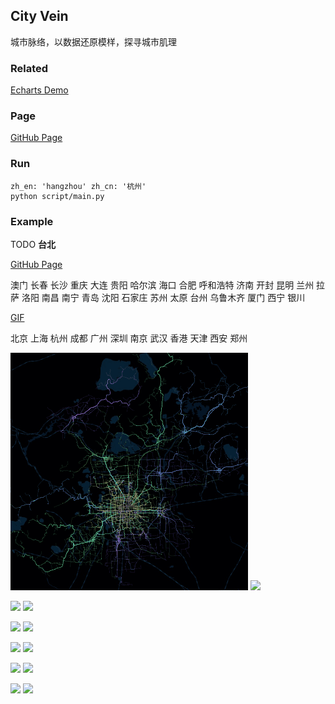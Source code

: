 ## City Vein

城市脉络，以数据还原模样，探寻城市肌理

### Related
[Echarts Demo](https://gallery.echartsjs.com/editor.html?c=bmap-bus)

### Page

[GitHub Page](https://96486d9b.github.io/city-vein)

### Run

```
zh_en: 'hangzhou' zh_cn: '杭州'
python script/main.py
```

### Example

TODO **台北**

[GitHub Page](https://96486d9b.github.io/city-vein) 

澳门 长春 长沙 重庆 大连 贵阳 哈尔滨 海口 合肥 呼和浩特 济南 开封 昆明 兰州 拉萨 洛阳 南昌 南宁 青岛 沈阳 石家庄 苏州 太原 台州 乌鲁木齐 厦门 西宁 银川

[GIF](https://github.com/96486d9b/city-vein/tree/master/gif) 

北京 上海 杭州 成都 广州 深圳 南京 武汉 香港 天津 西安 郑州

![](./gif/beijing-380.gif) ![](./gif/shanghai-380.gif)

![](./gif/hangzhou-380.gif) ![](./gif/chengdu-380.gif)

![](./gif/guangzhou-380.gif) ![](./gif/shenzhen-380.gif)

![](./gif/nanjing-380.gif) ![](./gif/wuhan-380.gif)

![](./gif/hongkong-380.gif) ![](./gif/tianjin-380.gif)

![](./gif/xian-380.gif) ![](./gif/zhengzhou-380.gif)
